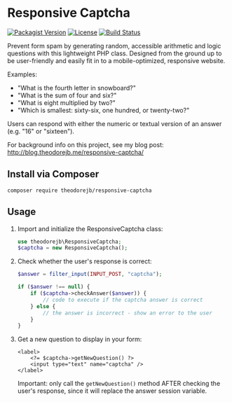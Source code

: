 # Responsive Captcha

[![Packagist Version](https://img.shields.io/packagist/v/theodorejb/responsive-captcha.svg)](https://packagist.org/packages/theodorejb/responsive-captcha) [![License](https://img.shields.io/packagist/l/theodorejb/responsive-captcha.svg)](https://packagist.org/packages/theodorejb/responsive-captcha) [![Build Status](https://travis-ci.org/theodorejb/Responsive-Captcha.svg?branch=master)](https://travis-ci.org/theodorejb/Responsive-Captcha)

Prevent form spam by generating random, accessible arithmetic and logic questions with this lightweight PHP class. Designed from the ground up to be user-friendly and easily fit in to a mobile-optimized, responsive website.

Examples:

* "What is the fourth letter in snowboard?"
* "What is the sum of four and six?"
* "What is eight multiplied by two?"
* "Which is smallest: sixty-six, one hundred, or twenty-two?"

Users can respond with either the numeric or textual version of an answer (e.g. "16" or "sixteen").

For background info on this project, see my blog post: http://blog.theodorejb.me/responsive-captcha/

## Install via Composer

`composer require theodorejb/responsive-captcha`

## Usage

1. Import and initialize the ResponsiveCaptcha class:

    ```php
    use theodorejb\ResponsiveCaptcha;
    $captcha = new ResponsiveCaptcha();
    ```

2. Check whether the user's response is correct:

    ```php
    $answer = filter_input(INPUT_POST, "captcha");

    if ($answer !== null) {
        if ($captcha->checkAnswer($answer)) {
            // code to execute if the captcha answer is correct
        } else {
            // the answer is incorrect - show an error to the user
        }
    }
    ```

3. Get a new question to display in your form:

    ```html+php
    <label>
	    <?= $captcha->getNewQuestion() ?>
        <input type="text" name="captcha" />
	</label>
	```

    Important: only call the `getNewQuestion()` method AFTER checking the user's response, since it will replace the answer session variable.

